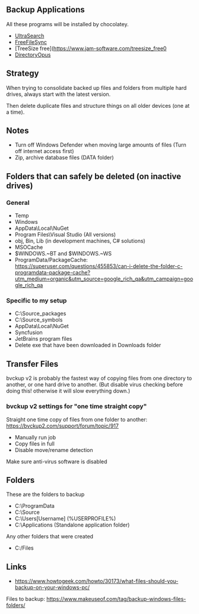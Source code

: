 
## Backup Applications

All these programs will be installed by chocolatey.

- [UltraSearch](https://www.jam-software.com/ultrasearch/)
- [FreeFileSync](https://freefilesync.org/)
- [TreeSize free](https://www.jam-software.com/treesize_free0
- [DirectoryOpus](https://www.gpsoft.com.au/)

## Strategy

When trying to consolidate backed up files and folders from multiple hard drives, always start with the latest version.

Then delete duplicate files and structure things on all older devices (one at a time).

## Notes

- Turn off Windows Defender when moving large amounts of files (Turn off internet access first)
- Zip, archive database files (DATA folder)

## Folders that can safely be deleted (on inactive drives)

### General

- Temp
- Windows
- AppData\Local\NuGet
- Program Files\Visual Studio (All versions)
- obj, Bin, Lib (in development machines, C# solutions)
- MSOCache
- $WINDOWS.~BT and $WINDOWS.~WS
- ProgramData/PackageCache: https://superuser.com/questions/455853/can-i-delete-the-folder-c-programdata-package-cache?utm_medium=organic&utm_source=google_rich_qa&utm_campaign=google_rich_qa

### Specific to my setup

- C:\Source\_packages
- C:\Source\_symbols
- AppData\Local\NuGet
- Syncfusion
- JetBrains program files
- Delete exe that have been downloaded in Downloads folder

## Transfer Files

bvckup v2 is probably the fastest way of copying files from one directory to another, or one hard drive to another. (But disable virus checking before doing this! otherwise it will slow everything down.)


### bvckup v2 settings for "one time straight copy"

Straight one time copy of files from one folder to another: https://bvckup2.com/support/forum/topic/917

- Manually run job
- Copy files in full
- Disable move/rename detection

Make sure anti-virus software is disabled

## Folders

These are the folders to backup

- C:\ProgramData
- C:\Source
- C:\Users\[Username] (%USERPROFILE%)
- C:\Applications (Standalone application folder)

Any other folders that were created

- C:/Files

## Links

- https://www.howtogeek.com/howto/30173/what-files-should-you-backup-on-your-windows-pc/

Files to backup: https://www.makeuseof.com/tag/backup-windows-files-folders/